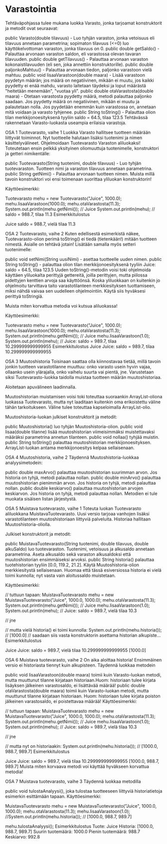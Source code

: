 # Varastointia

Tehtäväpohjassa tulee mukana luokka Varasto, jonka tarjoamat konstruktorit ja metodit ovat seuraavat:

public Varasto(double tilavuus) - Luo tyhjän varaston, jonka vetoisuus eli tilavuus annetaan parametrina; sopimaton tilavuus (<=0) luo käyttökelvottoman varaston, jonka tilavuus on 0.
public double getSaldo() - Palauttaa arvonaan varaston saldon, eli varastossa olevan tavaran tilavuuden.
public double getTilavuus() - Palauttaa arvonaan varaston kokonaistilavuuden (eli sen, joka annettiin konstruktorille).
public double paljonkoMahtuu() - Palauttaa arvonaan tiedon, paljonko varastoon vielä mahtuu.
public void lisaaVarastoon(double maara) - Lisää varastoon pyydetyn määrän; jos määrä on negatiivinen, mikään ei muutu, jos kaikki pyydetty ei enää mahdu, varasto laitetaan täydeksi ja loput määrästä "heitetään menemään", "vuotaa yli".
public double otaVarastosta(double maara) - Otetaan varastosta pyydetty määrä, metodi palauttaa paljonko saadaan. Jos pyydetty määrä on negatiivinen, mikään ei muutu ja palautetaan nolla. Jos pyydetään enemmän kuin varastossa on, annetaan mitä voidaan ja varasto tyhjenee.
public String toString() - Palauttaa olion tilan merkkijonoesityksenä tyyliin saldo = 64.5, tilaa 123.5
Tehtävässä rakennetaan Varasto-luokasta useampia erilaisia varastoja.

OSA 1
Tuotevarasto, 
vaihe 1
Luokka Varasto hallitsee tuotteen määrään liittyvät toiminnot. Nyt tuotteelle halutaan lisäksi tuotenimi ja nimen käsittelyvälineet. Ohjelmoidaan Tuotevarasto Varaston aliluokaksi! Toteutetaan ensin pelkkä yksityinen oliomuuttuja tuotenimelle, konstruktori ja getteri nimikentälle:

public Tuotevarasto(String tuotenimi, double tilavuus) - Luo tyhjän tuotevaraston. Tuotteen nimi ja varaston tilavuus annetaan parametrina.
public String getNimi() - Palauttaa arvonaan tuotteen nimen.
Muista millä tavoin konstruktori voi ensi toimenaan suorittaa yliluokan konstruktorin!

Käyttöesimerkki:

Tuotevarasto mehu = new Tuotevarasto("Juice", 1000.0);
mehu.lisaaVarastoon(1000.0);
mehu.otaVarastosta(11.3);
System.out.println(mehu.getNimi()); // Juice
System.out.println(mehu);           // saldo = 988.7, tilaa 11.3
Esimerkkitulostus

Juice
saldo = 988.7, vielä tilaa 11.3

OSA 2
Tuotevarasto, 
vaihe 2
Kuten edellisestä esimerkistä näkee, Tuotevarasto-olion perimä toString() ei tiedä (tietenkään!) mitään tuotteen nimestä. Asialle on tehtävä jotain! Lisätään samalla myös setteri tuotenimelle:

public void setNimi(String uusiNimi) - asettaa tuotteelle uuden nimen.
public String toString() - palauttaa olion tilan merkkijonoesityksenä tyyliin Juice: saldo = 64.5, tilaa 123.5
Uuden toString()-metodin voisi toki ohjelmoida käyttäen yliluokalta perittyjä gettereitä, joilla perittyjen, mutta piilossa pidettyjen kenttien arvoja saa käyttöönsä. Koska yliluokkaan on kuitenkin jo ohjelmoitu tarvittava taito varastotilanteen merkkiesityksen tuottamiseen, miksi nähdä vaivaa sen uudelleen ohjelmointiin. Käytä siis hyväksesi perittyä toStringiä.

Muista miten korvattua metodia voi kutsua aliluokassa!

Käyttöesimerkki:

Tuotevarasto mehu = new Tuotevarasto("Juice", 1000.0);
mehu.lisaaVarastoon(1000.0);
mehu.otaVarastosta(11.3);
System.out.println(mehu.getNimi()); // Juice
mehu.lisaaVarastoon(1.0);
System.out.println(mehu);           // Juice: saldo = 989.7, tilaa 10.299999999999955
Esimerkkitulostus
Juice
Juice: saldo = 989.7, tilaa 10.299999999999955

OSA 3
Muutoshistoria
Toisinaan saattaa olla kiinnostavaa tietää, millä tavoin jonkin tuotteen varastotilanne muuttuu: onko varasto usein hyvin vajaa, ollaanko usein ylärajalla, onko vaihelu suurta vai pientä, jne. Varustetaan siksi Tuotevarasto-luokka taidolla muistaa tuotteen määrän muutoshistoriaa.

Aloitetaan apuvälineen laadinnalla.

Muutoshistorian muistamisen voisi toki toteuttaa suoraankin ArrayList<Double>-oliona luokassa Tuotevarasto, mutta nyt laaditaan kuitenkin oma erikoistettu väline tähän tarkoitukseen. Väline tulee toteuttaa kapseloimalla ArrayList<Double>-olio.

Muutoshistoria-luokan julkiset konstruktorit ja metodit:

public Muutoshistoria() luo tyhjän Muutoshistoria-olion.
public void lisaa(double tilanne) lisää muutoshistorian viimeisimmäksi muistettavaksi määräksi parametrina annetun tilanteen.
public void nollaa() tyhjää muistin.
public String toString() palauttaa muutoshistorian merkkijonoesityksen. ArrayList-luokan antama merkkijonoesitys kelpaa sellaisenaan.

OSA 4
Muutoshistoria, vaihe 2
Täydennä Muutoshistoria-luokkaa analyysimetodein:

public double maxArvo() palauttaa muutoshistorian suurimman arvon. Jos historia on tyhjä, metodi palauttaa nollan.
public double minArvo() palauttaa muutoshistorian pienimmän arvon. Jos historia on tyhjä, metodi palauttaa nollan.
public double keskiarvo() palauttaa muutoshistorian arvojen keskiarvon. Jos historia on tyhjä, metodi palauttaa nollan.
Metodien ei tule muokata sisäisen listan järjestystä.

OSA 5
Muistava tuotevarasto, vaihe 1
Toteuta luokan Tuotevarasto aliluokkana MuistavaTuotevarasto. Uusi versio tarjoaa vanhojen lisäksi varastotilanteen muutoshistoriaan liittyviä palveluita. Historiaa hallitaan Muutoshistoria-oliolla.

Julkiset konstruktorit ja metodit:

public MuistavaTuotevarasto(String tuotenimi, double tilavuus, double alkuSaldo) luo tuotevaraston. Tuotenimi, vetoisuus ja alkusaldo annetaan parametrina. Aseta alkusaldo sekä varaston alkusaldoksi että muutoshistorian ensimmäiseksi arvoksi.
public String historia() palauttaa tuotehistorian tyyliin [0.0, 119.2, 21.2]. Käytä Muutoshistoria-olion merkkiesitystä sellaisenaan.
Huomaa että tässä esiversiossa historia ei vielä toimi kunnolla; nyt vasta vain aloitussaldo muistetaan.

Käyttöesimerkki:

// tuttuun tapaan:
MuistavaTuotevarasto mehu = new MuistavaTuotevarasto("Juice", 1000.0, 1000.0);
mehu.otaVarastosta(11.3);
System.out.println(mehu.getNimi()); // Juice
mehu.lisaaVarastoon(1.0);
System.out.println(mehu);           // Juice: saldo = 989.7, vielä tilaa 10.3

// jne

// mutta vielä historia() ei toimi kunnolla:
System.out.println(mehu.historia()); // [1000.0]
// saadaan siis vasta konstruktorin asettama historian alkupiste...
Esimerkkitulostus

Juice
Juice: saldo = 989.7, vielä tilaa 10.299999999999955
[1000.0]

OSA 6
Muistava tuotevarasto, vaihe 2
On aika aloittaa historia! Ensimmäinen versio ei historiasta tiennyt kuin alkupisteen. Täydennä luokkaa metodein

public void lisaaVarastoon(double maara) toimii kuin Varasto-luokan metodi, mutta muuttunut tilanne kirjataan historiaan.Huom: historiaan tulee kirjata lisäyksen jälkeinen varastosaldo, ei lisättävää määrää!
public double otaVarastosta(double maara) toimii kuin Varasto-luokan metodi, mutta muuttunut tilanne kirjataan historiaan. Huom: historiaan tulee kirjata poiston jälkeinen varastosaldo, ei poistettavaa määrää!
Käyttöesimerkki:

// tuttuun tapaan:
MuistavaTuotevarasto mehu = new MuistavaTuotevarasto("Juice", 1000.0, 1000.0);
mehu.otaVarastosta(11.3);
System.out.println(mehu.getNimi()); // Juice
mehu.lisaaVarastoon(1.0);
System.out.println(mehu);           // Juice: saldo = 989.7, vielä tilaa 10.3

// jne

// mutta nyt on historiaakin:
System.out.println(mehu.historia()); // [1000.0, 988.7, 989.7]
Esimerkkitulostus

Juice
Juice: saldo = 989.7, vielä tilaa 10.299999999999955
[1000.0, 988.7, 989.7]
Muista miten korvaava metodi voi käyttää hyväkseen korvattua metodia!

OSA 7
Muistava tuotevarasto, vaihe 3
Täydennä luokkaa metodilla

public void tulostaAnalyysi(), joka tulostaa tuotteeseen liittyviä historiatietoja esimerkin esittämään tapaan.
Käyttöesimerkki:

MuistavaTuotevarasto mehu = new MuistavaTuotevarasto("Juice", 1000.0, 1000.0);
mehu.otaVarastosta(11.3);
mehu.lisaaVarastoon(1.0);
//System.out.println(mehu.historia()); // [1000.0, 988.7, 989.7]

mehu.tulostaAnalyysi();
Esimerkkitulostus
Tuote: Juice
Historia: [1000.0, 988.7, 989.7]
Suurin tuotemäärä: 1000.0
Pienin tuotemäärä: 988.7
Keskiarvo: 992.8
